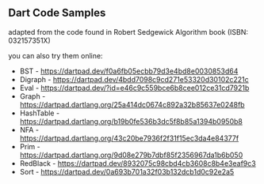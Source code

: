 ## Dart Code Samples 

adapted from the code found in Robert Sedgewick Algorithm book (ISBN: 032157351X)

you can also try them online:

- BST - https://dartpad.dev/f0a6fb05ecbb79d3e4bd8e0030853d64
- Digraph - https://dartpad.dev/4bdd7098c9cd271e53320d30102c221c
- Eval - https://dartpad.dev/?id=e46c9c559bce6b8cee012ce31cd7921b
- Graph - https://dartpad.dartlang.org/25a414dc0674c892a32b85637e0248fb
- HashTable - https://dartpad.dartlang.org/b19b0fe536b3dc5f8b85a1394b0950b8
- NFA - https://dartpad.dartlang.org/43c20be7936f2f31f15ec3da4e84377f
- Prim - https://dartpad.dartlang.org/9d08e279b7dbf85f2356967da1b6b050
- RedBlack - https://dartpad.dev/8932075c98cbd4cb3608c8b4e3eaf9c3
- Sort - https://dartpad.dev/0a693b701a32f03b132dcb1d0c92e2a5
